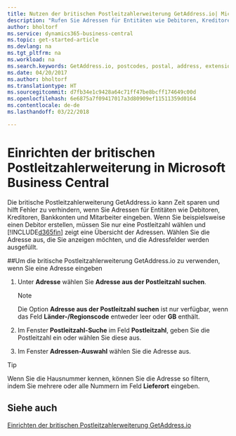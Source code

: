 ```yaml
---
title: Nutzen der britischen Postleitzahlerweiterung GetAddress.io| Microsoft Docs
description: "Rufen Sie Adressen für Entitäten wie Debitoren, Kreditoren, Banken Großbritannien Mitarbeiter und im GetAddress.io-Dienst ab."
author: bholtorf
ms.service: dynamics365-business-central
ms.topic: get-started-article
ms.devlang: na
ms.tgt_pltfrm: na
ms.workload: na
ms.search.keywords: GetAddress.io, postcodes, postal, address, extension
ms.date: 04/20/2017
ms.author: bholtorf
ms.translationtype: HT
ms.sourcegitcommit: d7fb34e1c9428a64c71ff47be8bcff174649c00d
ms.openlocfilehash: 6e6875a7f09417017a3d80909ef11511359d0164
ms.contentlocale: de-de
ms.lasthandoff: 03/22/2018

---
```


# <a name="the-getaddressio-uk-postcodes-extension-to-microsoft-business-central"></a>Einrichten der britischen Postleitzahlerweiterung in Microsoft Business Central
Die britische Postleitzahlerweiterung GetAddress.io kann Zeit sparen und hilft Fehler zu verhindern, wenn Sie Adressen für Entitäten wie Debitoren, Kreditoren, Bankkonten und Mitarbeiter eingeben. Wenn Sie beispielsweise einen Debitor erstellen, müssen Sie nur eine Postleitzahl wählen und [!INCLUDE[d365fin](includes/d365fin_md.md)] zeigt eine Übersicht der Adressen. Wählen Sie die Adresse aus, die Sie anzeigen möchten, und die Adressfelder werden ausgefüllt.  

##<a name="to-use-the-getaddressio-uk-postcodes-extension-when-you-enter-an-address"></a>Um die britische Postleitzahlerweiterung GetAddress.io zu verwenden, wenn Sie eine Adresse eingeben
1. Unter **Adresse** wählen Sie **Adresse aus der Postleitzahl suchen**.  

    > [!NOTE]  
    >   Die Option **Adresse aus der Postleitzahl suchen** ist nur verfügbar, wenn das Feld **Länder-/Regionscode** entweder leer oder **GB** enthält.
2. Im Fenster **Postleitzahl-Suche** im Feld **Postleitzahl**, geben Sie die Postleitzahl ein oder wählen Sie diese aus.  
3. Im Fenster **Adressen-Auswahl** wählen Sie die Adresse aus.  

> [!TIP]  
>   Wenn Sie die Hausnummer kennen, können Sie die Adresse so filtern, indem Sie mehrere oder alle Nummern im Feld **Lieferort** eingeben.


## <a name="see-also"></a>Siehe auch
[Einrichten der britischen Postleitzahlerweiterung GetAddress.io](LocalFunctionality/UnitedKingdom/uk-setup-postal-code-service.md)

